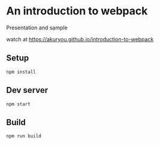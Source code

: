 # An introduction to webpack

Presentation and sample

watch at https://akuryou.github.io/introduction-to-webpack

## Setup

    npm install

## Dev server

    npm start

## Build

    npm run build
